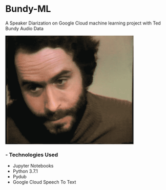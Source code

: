 # Bundy-ML
A Speaker Diarization on Google Cloud machine learning project with Ted Bundy Audio Data

<img src="https://github.com/acheamponge/Bundy-ML/blob/master/data/img/1.gif" align="middle" height="340" width="400">

### - Technologies Used
- Jupyter Notebooks
- Python 3.7.1
- Pydub
- Google Cloud Speech To Text
